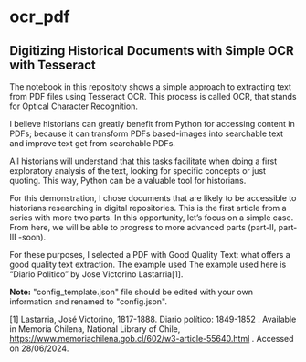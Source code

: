 # ocr_pdf
## Digitizing Historical Documents with Simple OCR with Tesseract

The notebook in this repositoty shows a simple approach to extracting text from PDF files using Tesseract OCR. This process is called OCR, that stands for Optical Character Recognition.

I believe historians can greatly benefit from Python for accessing content in PDFs; because it can transform PDFs based-images into searchable text and improve text get from searchable PDFs.

All historians will understand that this tasks facilitate when doing a first exploratory analysis of the text, looking for specific concepts or just quoting. This way, Python can be a valuable tool for historians.

For this demonstration, I chose documents that are likely to be accessible to historians researching in digital repositories. This is the first article from a series with more two parts. In this opportunity, let’s focus on a simple case. From here, we will be able to progress to more advanced parts (part-II, part-III -soon).

For these purposes, I selected a PDF with Good Quality Text: what offers a good quality text extraction. The example used The example used here is “Diario Politico” by Jose Victorino Lastarria[1].

**Note:** "config_template.json" file should be edited with your own information and renamed to "config.json".

[1] Lastarria, José Victorino, 1817-1888. Diario político: 1849-1852 . Available in Memoria Chilena, National Library of Chile, https://www.memoriachilena.gob.cl/602/w3-article-55640.html . Accessed on 28/06/2024.
